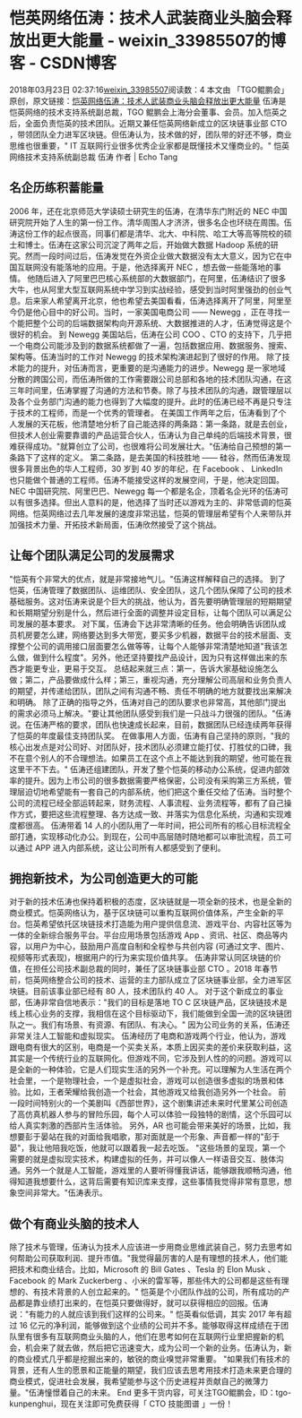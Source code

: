 # 恺英网络伍涛：技术人武装商业头脑会释放出更大能量 - weixin_33985507的博客 - CSDN博客
2018年03月23日 02:37:16[weixin_33985507](https://me.csdn.net/weixin_33985507)阅读数：4
本文由 「TGO鲲鹏会」原创，原文链接：[恺英网络伍涛：技术人武装商业头脑会释放出更大能量](https://link.juejin.im?target=https%3A%2F%2Fmp.weixin.qq.com%2Fs%3F__biz%3DMzA4NTU2MTg3MQ%3D%3D%26amp%3Bmid%3D2655163670%26amp%3Bidx%3D1%26amp%3Bsn%3D6be566c7345ba1492927292f084e5b30%26amp%3Bchksm%3D84603276b317bb6016f9333a9419c252ab220e6923f39a2a910c5f6abd09e40883b8fe66c849%23rd)
伍涛是恺英网络的技术支持系统副总裁，TGO 鲲鹏会上海分会董事、会员。加入恺英之后，全面负责恺英的技术团队。近期又兼任恺英网络新成立的区块链事业部 CTO ，带领团队全力进军区块链。但伍涛认为，技术做的好，团队带的好还不够，商业思维也很重要，" IT 互联网行业很多优秀企业家都是既懂技术又懂商业的。"
恺英网络技术支持系统副总裁 伍涛
作者 | Echo Tang
## 名企历练积蓄能量
2006 年，还在北京师范大学读硕士研究生的伍涛，在清华东门附近的 NEC 中国研究院开始了人生的第一份工作。清华周围人才济济，很多名企也环绕在周围。伍涛这份工作的起点很高，同事们都是清华、北大、中科院、哈工大等高等院校的硕士和博士。伍涛在这家公司沉淀了两年之后，开始做大数据 Hadoop 系统的研究。然而一段时间过后，伍涛发觉在外资企业做大数据没有太大意义，因为它在中国互联网没有能落地的应用。于是，他选择离开 NEC ，想去做一些能落地的事情。
他随后进入了阿里巴巴核心系统部的大数据部门，在阿里，伍涛结识了很多大牛，也从阿里大型互联网系统中学习到实战经验，感受到当时阿里强劲的创业气息。后来家人希望离开北京，他也希望去美国看看，伍涛选择离开了阿里，阿里至今仍是他心目中的好公司。当时，一家美国电商公司 —— Newegg ，正在寻找一个能把整个公司的后端数据架构向开源系统、大数据推进的人才，伍涛觉得这是个很好的机会。
到 Newegg 美国站后，伍涛在公司 COO 、CTO 的支持下，几乎把一个电商公司能涉及到的数据系统都做了一遍，包括数据应用、数据服务、搜索、架构等。伍涛当时的工作对 Newegg 的技术架构演进起到了很好的作用。
除了技术能力的提升，对伍涛而言，更重要的是沟通能力的进步。Newegg 是一家地域分散的跨国公司，而伍涛所做的工作需要跟公司总部和各地的技术团队沟通，在这三年时间里，伍涛掌握了沟通的方法和节奏。除了与技术团队的沟通，跟管理层以及各个业务部门沟通的能力也得到了大幅度的提升。此时的伍涛已经不再是只专注于技术的工程师，而是一个优秀的管理者。
在美国工作两年之后，伍涛看到了个人发展的天花板，他清楚地分析了自己能选择的两条路：第一条路，就是去创业，但技术人创业需要靠谱的产品运营合伙人，伍涛认为自己单纯的后端技术背景，很难获得成功。"就算创立了公司，也很难将公司发展壮大。"伍涛给自己预想的第一条路下了这样的定义。
第二条路，是去美国的科技胜地 —— 硅谷，然而伍涛发现很多背景出色的华人工程师，30 岁到 40 岁的年纪，在 Facebook 、 LinkedIn 也只能做个普通的工程师。伍涛不能接受这样的发展空间，于是，他决定回国。
NEC 中国研究院、阿里巴巴、Newegg 每一个都是名企，顶着名企光环的伍涛可以有很多选择。但出人意料的是，他选择了当时还以游戏为主的、非常低调的恺英网络。恺英网络过去几年发展的速度非常迅猛，恺英的管理层希望有个人来带队并加强技术力量、开拓技术新局面，伍涛欣然接受了这个挑战。
## 让每个团队满足公司的发展需求
"恺英有个非常大的优点，就是非常接地气儿。"伍涛这样解释自己的选择。
到了恺英，伍涛管理了数据团队、运维团队、安全团队，这几个团队保障了公司的技术基础服务。这对伍涛来说是个巨大的挑战，他认为，首先要明确管理层的短期期望和长期期望分别是什么，然后进行全面的调整并设定目标，让每个团队可以满足公司发展的基本要求。
对下属，伍涛会下达非常清晰的任务。他会明确告诉团队成员机房要怎么建，网络要达到多大带宽，要买多少机器，数据平台的技术层面、支撑整个公司的调用接口层面要怎么做等等，让每个人能够非常清楚地知道"我该怎么做，做到什么程度"。另外，他还坚持要找产品设计，因为只有这样做出来的东西才能更专业，更易于交互。
总结起来就三点：第一，告诉大家基础设施怎么做；第二，产品要做成什么样；第三，重视沟通，充分理解公司高层和业务负责人的期望，并传递给团队，团队之间有沟通不畅、责任不明确的地方就要找出来解决和明确。
除了正确的指导之外，伍涛对自己的团队要求也非常高，其他部门提出的需求必须马上解决。"要让其他团队感受到我们是一只战斗力很强的团队。"伍涛说。在伍涛严格的要求，团队也快速成长起来，目前，数据团队已经连续两年获得了恺英的年度最佳支持团队奖。
在做事用人方面，伍涛有自己坚持的原则，"我的核心出发点是对公司好、对团队好，技术团队必须建立能打仗、打胜仗的口碑，我不在意个别人的不合理想法。如果员工在这个点上不能达到我的期望，他可能在我这里干不下去。"
伍涛还组建团队，开发了整个恺英的移动办公系统，促进内部效率的提升。因为上市公司的很多数据需要严格保密，公司没有采购第三方系统，管理层迫切地希望能有一套自己的内部系统，他们把这个重任交给了伍涛。当时整个公司的流程已经全部运转起来，财务流程、人事流程、业务流程等，都有了自己操作方式，要把这些流程整理、各方达成一致、并落实为信息化系统，沟通和实现难度都很高。
伍涛带着 14 人的小团队用了一年时间，把公司所有的核心目标流程全部打通，实现移动化办公。到现在，公司中高层随时随地都可以审批流程，员工可以通过 APP 进入内部系统，这让公司所有人都感受到了便利。
## 拥抱新技术，为公司创造更大的可能
对于新的技术伍涛也保持着积极的态度，区块链就是一项全新的技术，也是全新的商业模式。恺英网络认为，基于区块链可以重构互联网价值体系，产生全新的平台。恺英希望依托区块链技术打造能为用户提供信息流、游戏平台、内容社区等为一体的全新综合服务平台。平台应用场景包括游戏 App 、资讯、社区、商品等内容，以用户为中心，鼓励用户高度自制和全程参与共创内容 (可通过文字、图片、视频等形式表现)，根据用户的行为来实现价值共享。
伍涛非常认同区块链的价值，在担任公司技术副总裁的同时，兼任了区块链事业部 CTO 。2018 年春节前，恺英网络整合公司的技术、运营的主力部队成立了区块链事业部，全力进军区块链。目前该事业部已经有 80 人，技术团队约 40 人。
对于这个新成立的事业部，伍涛非常自信地表示："我们的目标是落地 TO C 区块链产品，区块链技术是线上核心业务的支撑，我相信在这个目标驱动下，我们能做到全国一流的区块链团队之一。我们有场景、有资源、有团队、有决心。"
因为公司业务的关系，伍涛还非常关注人工智能和虚拟现实。
伍涛经历了电商和游戏两个行业，他认为，游戏跟电商有很大的区别，电商是一个买卖关系，本质上因买卖的差价来获取利益，这其实是一个传统行业的互联网化。但游戏不同，它涉及到人性的的问题。游戏可以是全新的一种体验，它是人们现实生活的另外一个补充。可以理解为人生活在两个社会里，一个是物理社会，一个是虚拟社会，游戏可以创造很多虚拟的场景和体验。比如，王者荣耀给我创造一个社会，其他游戏又给我创造另外一个社会。
前一段时间特别火的一个美剧叫《西部世界》，这个剧集讲述未来时代里某公司创造了高仿真机器人参与的冒险乐园，每个人可以体验一段独特的剧情，这个乐园可以给人真实刺激的西部片生活体验。
另外，AR 也可能会带来美好的场景，比如，我想要彭于晏站在我的对面给我唱歌，那对面就是一个形象、声音都一样的"彭于晏"，我让他陪我吃饭，他就可以跟着我一起去吃饭。
"这些场景的呈现，第一个需要的就是虚拟现实技术，构建虚拟的任务，并可以像人一样语音交互、肢体沟通。另外一个就是人工智能，游戏里的人要听得懂我讲话，能够跟我顺畅沟通，他得知道我想要什么，这背后需要有知识库来支撑，这些事情我觉得非常有意思，想象空间非常大。"伍涛表示。
## 做个有商业头脑的技术人
除了技术与管理，伍涛认为技术人应该进一步用商业思维武装自己，努力去思考如何帮助公司获取利润、提升市值。"我觉得最厉害的人是有理想的技术人，他们能把技术和商业结合。比如，Microsoft 的 Bill Gates 、Tesla 的 Elon Musk 、Facebook 的 Mark Zuckerberg 、小米的雷军等，那些伟大的公司都是这些有理想的、有技术背景的人创立起来的。"
恺英是个小团队作战的公司，所有成功的产品都是靠业绩打出来的，在恺英只要做得好，就可以获得相应的回报。伍涛说："有能力的人就应该到我们这样的公司来。"
恺英看似低调，其实 2017 年有超过 16 亿元的净利润，能够做到这个业绩的公司并不多。能够取得这样成绩在于团队里有很多有互联网商业头脑的人，他们在思考如何在互联网行业里把握新的机会，机会来了就去做，然后把它迅速变大，成为公司一个新的业务。伍涛认为，新的商业模式几乎都是挖掘出来的，敏锐的商业嗅觉非常重要。
"如果我们有技术的背景，还有人生的愿景和正能量的期望，我们应该去思考用技术打造未来更合理的商业模式，促进社会发展，我希望能参与这个历史进程并贡献自己的微薄力量。"伍涛憧憬着自己的未来。
End
更多干货内容，可关注TGO鲲鹏会，ID：tgo-kunpenghui，现在关注即可免费获得「 CTO 技能图谱 」一份！
